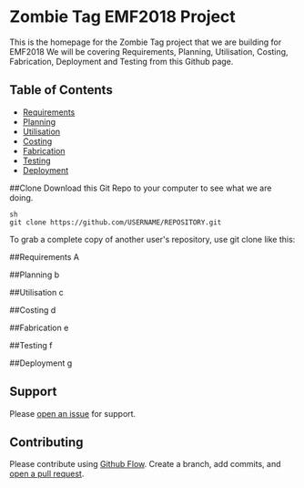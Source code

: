 # Zombie Tag EMF2018 Project
This is the homepage for the Zombie Tag project that we are building for EMF2018
We will be covering Requirements, Planning, Utilisation, Costing, Fabrication, Deployment and Testing from this Github page. 

## Table of Contents
- [Requirements](#Requirements)
- [Planning](#Planning)
- [Utilisation](#Utilisation)
- [Costing](#Costing)
- [Fabrication](#Fabrication)
- [Testing](#Testing)
- [Deployment](#Deployment)


##Clone
Download this Git Repo to your computer to see what we are doing. 

```
sh
git clone https://github.com/USERNAME/REPOSITORY.git

```
To grab a complete copy of another user's repository, use git clone like this:


##Requirements
A

##Planning
b

##Utilisation
c

##Costing
d

##Fabrication
e


##Testing
f

##Deployment
g


## Support

Please [open an issue](https://github.com/fraction/readme-boilerplate/issues/new) for support.

## Contributing

Please contribute using [Github Flow](https://guides.github.com/introduction/flow/). Create a branch, add commits, and [open a pull request](https://github.com/fraction/readme-boilerplate/compare/).